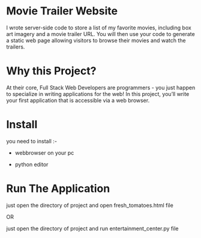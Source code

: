# Movie Trailer Website

I wrote server-side code to store a list of my favorite movies, including box art imagery and a movie trailer URL. You will then use your code to generate a static web page allowing visitors to browse their movies and watch the trailers.

# Why this Project?

At their core, Full Stack Web Developers are programmers - you just happen to specialize in writing applications for the web! In this project, you’ll write your first application that is accessible via a web browser.

# Install

you need to install :-

* webbrowser on your pc

* python editor 

# Run The Application 

just open the directory of project and open fresh_tomatoes.html file

OR

just open the directory of project and run entertainment_center.py file



